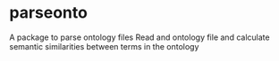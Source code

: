 # parseonto
A package to parse ontology files 
Read and ontology file and calculate semantic similarities between terms in the ontology
